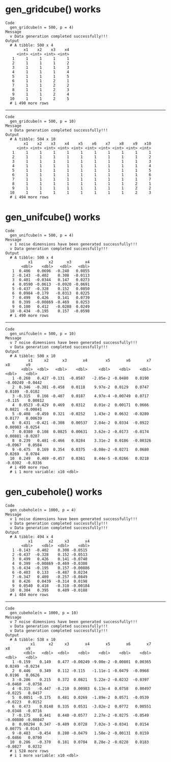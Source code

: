 # gen_gridcube() works

    Code
      gen_gridcube(n = 500, p = 4)
    Message
      v Data generation completed successfully!!!
    Output
      # A tibble: 500 x 4
            x1    x2    x3    x4
         <int> <int> <int> <int>
       1     1     1     1     1
       2     1     1     1     2
       3     1     1     1     3
       4     1     1     1     4
       5     1     1     1     5
       6     1     1     2     1
       7     1     1     2     2
       8     1     1     2     3
       9     1     1     2     4
      10     1     1     2     5
      # i 490 more rows

---

    Code
      gen_gridcube(n = 500, p = 10)
    Message
      v Data generation completed successfully!!!
    Output
      # A tibble: 504 x 10
            x1    x2    x3    x4    x5    x6    x7    x8    x9   x10
         <int> <int> <int> <int> <int> <int> <int> <int> <int> <int>
       1     1     1     1     1     1     1     1     1     1     1
       2     1     1     1     1     1     1     1     1     1     2
       3     1     1     1     1     1     1     1     1     1     3
       4     1     1     1     1     1     1     1     1     1     4
       5     1     1     1     1     1     1     1     1     1     5
       6     1     1     1     1     1     1     1     1     1     6
       7     1     1     1     1     1     1     1     1     1     7
       8     1     1     1     1     1     1     1     1     2     1
       9     1     1     1     1     1     1     1     1     2     2
      10     1     1     1     1     1     1     1     1     2     3
      # i 494 more rows

# gen_unifcube() works

    Code
      gen_unifcube(n = 500, p = 4)
    Message
      v 1 noise dimensions have been generated successfully!!!
      v Data generation completed successfully!!!
    Output
      # A tibble: 500 x 4
              x1       x2      x3      x4
           <dbl>    <dbl>   <dbl>   <dbl>
       1  0.406   0.0696  -0.240   0.0855
       2 -0.143  -0.402    0.308  -0.0113
       3  0.401  -0.0344   0.147   0.0273
       4  0.0590 -0.0613  -0.0920 -0.0691
       5 -0.437  -0.328    0.152   0.0850
       6  0.0984 -0.179   -0.0313  0.0225
       7  0.499   0.426    0.141   0.0739
       8  0.399  -0.00869 -0.469   0.0253
       9  0.100   0.412   -0.0288  0.0249
      10 -0.434  -0.195    0.157  -0.0598
      # i 490 more rows

---

    Code
      gen_unifcube(n = 500, p = 10)
    Message
      v 7 noise dimensions have been generated successfully!!!
      v Data generation completed successfully!!!
    Output
      # A tibble: 500 x 10
              x1     x2      x3       x4        x5       x6       x7       x8       x9
           <dbl>  <dbl>   <dbl>    <dbl>     <dbl>    <dbl>    <dbl>    <dbl>    <dbl>
       1 -0.260   0.427 -0.131  -0.0587   -2.05e-2 -0.0480   0.0190  -0.00249 -0.0442 
       2  0.346  -0.381 -0.458   0.0118    9.97e-2  0.0129   0.0747   0.0109  -0.0102 
       3 -0.315   0.166 -0.407   0.0187    4.97e-4 -0.00749  0.0717  -0.115    0.00812
       4  0.0523 -0.429  0.469   0.0312    8.01e-2  0.00171  0.0666   0.0821  -0.00841
       5 -0.408  -0.459  0.321  -0.0252    1.43e-2  0.0632  -0.0289   0.0177   0.00639
       6  0.431  -0.421 -0.308   0.00537   2.84e-2  0.0334  -0.0922   0.00983 -0.0254 
       7  0.0380  0.108  0.0825  0.00631   3.62e-2 -0.0173  -0.0174   0.00881 -0.0207 
       8  0.239   0.481 -0.466   0.0284    3.31e-2  0.0186  -0.00326 -0.0967   0.0584 
       9 -0.475   0.169  0.354   0.0375   -8.08e-2 -0.0271   0.0680   0.0269   0.0784 
      10  0.249   0.469 -0.457   0.0361    8.44e-5 -0.0266   0.0218  -0.0302  -0.0336 
      # i 490 more rows
      # i 1 more variable: x10 <dbl>

# gen_cubehole() works

    Code
      gen_cubehole(n = 1000, p = 4)
    Message
      v 1 noise dimensions have been generated successfully!!!
      v Data generation completed successfully!!!
      v Data generation completed successfully!!!
    Output
      # A tibble: 494 x 4
              x1       x2     x3       x4
           <dbl>    <dbl>  <dbl>    <dbl>
       1 -0.143  -0.402    0.308 -0.0515 
       2 -0.437  -0.328    0.152 -0.0513 
       3  0.499   0.426    0.141 -0.0740 
       4  0.399  -0.00869 -0.469 -0.0308 
       5 -0.434  -0.195    0.157 -0.00886
       6 -0.403   0.133   -0.487  0.0234 
       7 -0.347   0.409   -0.257 -0.0849 
       8  0.426   0.0439  -0.314  0.0198 
       9  0.0540  0.418   -0.310 -0.00184
      10  0.384   0.395    0.489 -0.0188 
      # i 484 more rows

---

    Code
      gen_cubehole(n = 1000, p = 10)
    Message
      v 7 noise dimensions have been generated successfully!!!
      v Data generation completed successfully!!!
      v Data generation completed successfully!!!
    Output
      # A tibble: 538 x 10
               x1      x2     x3       x4       x5       x6       x7       x8       x9
            <dbl>   <dbl>  <dbl>    <dbl>    <dbl>    <dbl>    <dbl>    <dbl>    <dbl>
       1 -0.159    0.149   0.477 -0.00249 -9.00e-2 -0.00801  0.00365  0.0249  -0.0234 
       2  0.446    0.349   0.112 -0.115   -1.11e-1 -0.0479  -0.0968   0.0196   0.0626 
       3 -0.286    0.215   0.372  0.0821   5.22e-2 -0.0232  -0.0397  -0.0460  -0.0758 
       4 -0.315   -0.447  -0.210  0.00983  6.13e-4  0.0758   0.00497 -0.0225   0.0457 
       5  0.0851  -0.175   0.481  0.0269  -1.89e-2  0.0571  -0.0539  -0.0223   0.0152 
       6  0.473    0.0148  0.335  0.0531  -3.02e-2  0.0772   0.00551 -0.0348  -0.0716 
       7 -0.175    0.441   0.440 -0.0577   2.27e-2 -0.0275  -0.0549  -0.00880 -0.00847
       8  0.00294  0.347  -0.489  0.0728   7.02e-3 -0.0341   0.0154   0.00775 -0.0143 
       9 -0.483   -0.454   0.280 -0.0479   1.58e-2 -0.00131  0.0159  -0.0466   0.0790 
      10  0.286   -0.370   0.181  0.0704   8.28e-2 -0.0228   0.0183  -0.0827   0.0232 
      # i 528 more rows
      # i 1 more variable: x10 <dbl>

